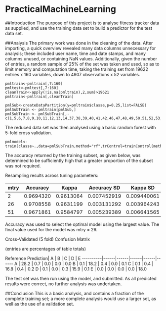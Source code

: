 # PracticalMachineLearning

##Introduction
The purpose of this project is to analyse fitness tracker data as supplied, and use the training data set to build a predictor for the test data set.

##Analysis
The primary work was done in the cleaning of the data. After importing, a quick overview revealed many data columns unnecessary for analysis; these included user name, time and date stamps, and many columns unused, or containing NaN values. Additionally, given the number of entries, a random sample of 25% of the set was taken and used, so as to limit memory and computation time, taking the training set from 19622 entries x 160 variables, down to 4907 observations x 52 variables.

```
pmltrain<-pmltrain[,7:160]
pmltest<-pmltest[,7:160]
cleanTrain<-apply(!is.na(pmltrain),2,sum)>19621
pmltrain<-pmltrain[,cleanTrain]

pmlSub<-createDataPartition(y=pmltrain$classe,p=0.25,list=FALSE)
pmlSubTrain <- pmltrain[pmlSub,]
pmlSubTrain <- pmlSubTrain[,-c(1,5,6,7,8,9,10,11,12,13,14,37,38,39,40,41,42,46,47,48,49,50,51,52,53,54,68,69,70,71,72,73,74,75,76)]
```

The reduced data set was then analysed using a basic random forest with 5-fold cross validation.

```
pmlmodel<-train(classe~.,data=pmlSubTrain,method="rf",trControl=trainControl(method="cv",number=5))
```

The accuracy returned by the training subset, as given below, was determined to be sufficiently high that a greater proportion of the subset was not required.
 
Resampling results across tuning parameters:

mtry | Accuracy | Kappa   |  Accuracy SD | Kappa SD
-----|----------|-----------|--------------|---------
 2   | 0.9694320| 0.9613064 | 0.007452919 | 0.009440061
 26  | 0.9708558| 0.9631199 | 0.003131292 | 0.003964243
 51  | 0.9671861| 0.9584797 | 0.005239389 | 0.006641565

  Accuracy was used to select the optimal model using  the largest value.
  The final value used for the model was mtry = 26.


  Cross-Validated (5 fold) Confusion Matrix 

  (entries are percentages of table totals)
 
 Reference
 Prediction|  A   |  B   |   C  |   D  |   E
 ----------|------|------|------|------|------
 A         | 28.2 | 0.7  | 0.0  | 0.0  | 0.0
 B         | 0.1  | 18.2 | 0.4  | 0.0  | 0.1
 C         | 0.1  | 0.4  | 16.8 | 0.4  | 0.2
 D         | 0.1  | 0.0  | 0.3  | 15.9 | 0.1
 E         | 0.0  | 0.0  | 0.0  | 0.0  | 18.0

The test set was then run using the model, and submitted. As all predicted results were correct, no further analysis was undertaken.

##Conclusion
This is a basic analysis, and contains a fraction of the complete training set; a more complete analysis would use a larger set, as well as the use of a validation set.

